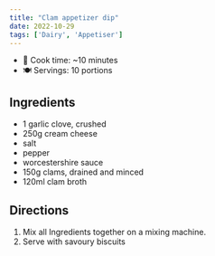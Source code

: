 ```yaml
---
title: "Clam appetizer dip"
date: 2022-10-29
tags: ['Dairy', 'Appetiser']
---
```


- 🍳 Cook time: ~10 minutes
- 🍽️  Servings: 10 portions

## Ingredients

- 1 garlic clove, crushed
- 250g cream cheese
- salt
- pepper
- worcestershire sauce
- 150g clams, drained and minced
- 120ml clam broth

## Directions

1. Mix all Ingredients together on a mixing machine.
2. Serve with savoury biscuits
